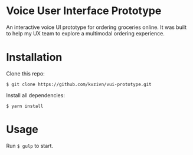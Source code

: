 Voice User Interface Prototype
==============================

An interactive voice UI prototype for ordering groceries online. It was built to help my UX team to explore a multimodal ordering experience.

# Installation
Clone this repo:

`$ git clone https://github.com/kvzivn/vui-prototype.git`

Install all dependencies:

`$ yarn install`

# Usage

Run `$ gulp` to start.
